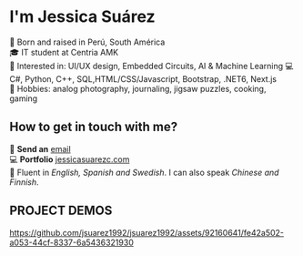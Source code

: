 # I'm Jessica Suárez

👩 Born and raised in Perú, South América  
🎓 IT student at Centria AMK  
🚀 Interested in: UI/UX design, Embedded Circuits, AI & Machine Learning
💻 C#,  Python, C++, SQL,HTML/CSS/Javascript, Bootstrap, .NET6, Next.js  
💬 Hobbies: analog photography, journaling, jigsaw puzzles, cooking, gaming  

## How to get in touch with me?

📧 **Send an** [email](mailto:suarez.jessica1992@gmail.com)  
💻 **Portfolio** [jessicasuarezc.com](http://jessicasuarezc.com/)  
💬 Fluent in _English, Spanish and Swedish_. I can also speak _Chinese and Finnish_.  

## PROJECT DEMOS

https://github.com/jsuarez1992/jsuarez1992/assets/92160641/fe42a502-a053-44cf-8337-6a5436321930




